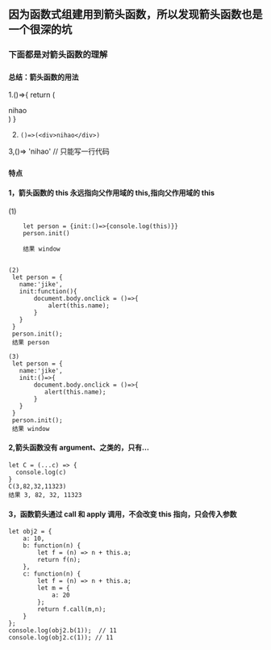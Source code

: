 <!--
 * @Description: 箭头函数的用法
 * @Author: xiao.zhang
 * @Date: 2020-08-27 10:54:58
 * @LastEditors: xiao.zhang
 * @LastEditTime: 2020-10-09 14:22:47
-->

## 因为函数式组建用到箭头函数，所以发现箭头函数也是一个很深的坑

### 下面都是对箭头函数的理解

### `总结：箭头函数的用法`

1.()=>{
return (<div>nihao</div>)
}

2.  `()=>(<div>nihao</div>)`

3,()=> 'nihao' // 只能写一行代码

### `特点`

#### 1，箭头函数的 this 永远指向父作用域的 this,指向父作用域的 this

(1)

```
    let person = {init:()=>{console.log(this)}}
    person.init()

    结果 window


(2)
 let person = {
   name:'jike',
   init:function(){
       document.body.onclick = ()=>{
           alert(this.name);
       }
   }
 }
 person.init();
 结果 person

(3)
 let person = {
   name:'jike',
   init:()=>{
       document.body.onclick = ()=>{
          alert(this.name);
       }
   }
 }
 person.init();
 结果 window
```

#### 2,箭头函数没有 argument、之类的，只有...

```
let C = (...c) => {
  console.log(c)
}
C(3,82,32,11323)
结果 3, 82, 32, 11323
```

#### 3，函数箭头通过 call 和 apply 调用，不会改变 this 指向，只会传入参数

```
let obj2 = {
    a: 10,
    b: function(n) {
        let f = (n) => n + this.a;
        return f(n);
    },
    c: function(n) {
        let f = (n) => n + this.a;
        let m = {
            a: 20
        };
        return f.call(m,n);
    }
};
console.log(obj2.b(1));  // 11
console.log(obj2.c(1)); // 11
```

